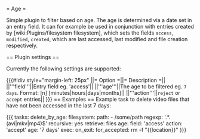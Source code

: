 = Age =

Simple plugin to filter based on age. The age is determined via a date set in an entry field. It can for example be used in conjunction with entries created by [wiki:Plugins/filesystem filesystem], which sets the fields `access`, `modified`, `created`, which are last accessed, last modified and file creation respectively.

== Plugin settings ==

Currently the following settings are supported:

{{{#!div style="margin-left: 25px"
||= Option =||= Description =||
||'''field'''||Entry field eg. 'access'||
||'''age'''||The age to be filtered eg. `7 days`. Format: [n] [minutes|hours|days|months]||
||'''action'''||`reject` or `accept` entries||
}}}
== Examples ==
Example task to delete video files that have not been accessed in the last 7 days:

{{{
tasks:
  delete_by_age:
    filesystem:
      path:
        - /some/path
      regexp: '.*\.(avi|mkv|mp4)$'
      recursive: yes
      retrieve: files
    age:
      field: 'access'
      action: 'accept'
      age: '7 days'
    exec:
      on_exit:
        for_accepted: rm -f "{{location}}"
}}}